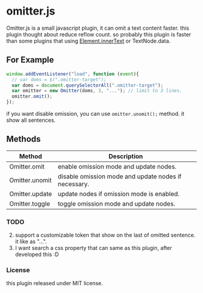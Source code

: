# omitter.js
Omitter.js is a small javascript plugin, it can omit a text content faster.
this plugin thought about reduce reflow count. so probably this plugin is faster than some plugins that using [Element.innerText](https://developer.mozilla.org/en/docs/Web/API/Node/innerText) or TextNode.data.

## For Example 
```js
window.addEventListener("load", function (event){
  // var doms = $(".omitter-target");
  var doms = document.querySelectorAll(".omitter-target");
  var omitter = new Omitter(doms, 3, "..."); // limit to 3 lines.
  omitter.omit();
});
```

if you want disable omission, you can use `omitter.unomit();` method.
it show all sentences.

## Methods 
| Method | Description |
---- | ---- 
| Omitter.omit | enable omission mode and update nodes. | 
| Omitter.unomit | disable omission mode and update nodes if necessary. | 
| Omitter.update | update nodes if omission mode is enabled. | 
| Omitter.toggle | toggle omission mode and update nodes. |

### TODO
2. support a customizable token that show on the last of omitted sentence. it like as "...".
3. I want search a css property that can same as this plugin, after developed this :D

### License 
this plugin released under MIT license.
